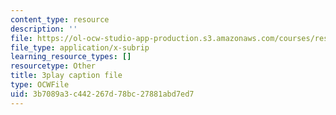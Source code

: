 ```yaml
---
content_type: resource
description: ''
file: https://ol-ocw-studio-app-production.s3.amazonaws.com/courses/res-9-003-brains-minds-and-machines-summer-course-summer-2015/3b7089a3c442267d78bc27881abd7ed7_Ch56tU3wb9c.srt
file_type: application/x-subrip
learning_resource_types: []
resourcetype: Other
title: 3play caption file
type: OCWFile
uid: 3b7089a3-c442-267d-78bc-27881abd7ed7
---
```

